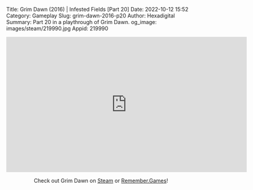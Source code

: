 Title: Grim Dawn (2016) | Infested Fields [Part 20]
Date: 2022-10-12 15:52
Category: Gameplay
Slug: grim-dawn-2016-p20
Author: Hexadigital
Summary: Part 20 in a playthrough of Grim Dawn.
og_image: images/steam/219990.jpg
Appid: 219990

<center><iframe src="https://www.youtube.com/embed/5fLUvdnZafQ?feature=oembed" allow="accelerometer; autoplay; encrypted-media; gyroscope; picture-in-picture" width="640" height="360" frameborder="0"></iframe>

Check out Grim Dawn on [Steam](https://store.steampowered.com/app/219990/?curator_clanid=34633900) or [Remember.Games](https://remember.games/game/178/)!</center>

